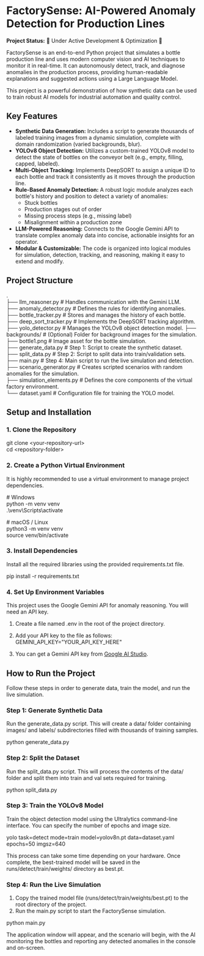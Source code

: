 # **FactorySense: AI-Powered Anomaly Detection for Production Lines**

**Project Status:** 🚧 Under Active Development & Optimization 🚧

FactorySense is an end-to-end Python project that simulates a bottle production line and uses modern computer vision and AI techniques to monitor it in real-time. It can autonomously detect, track, and diagnose anomalies in the production process, providing human-readable explanations and suggested actions using a Large Language Model.

This project is a powerful demonstration of how synthetic data can be used to train robust AI models for industrial automation and quality control.

## **Key Features**

* **Synthetic Data Generation:** Includes a script to generate thousands of labeled training images from a dynamic simulation, complete with domain randomization (varied backgrounds, blur).  
* **YOLOv8 Object Detection:** Utilizes a custom-trained YOLOv8 model to detect the state of bottles on the conveyor belt (e.g., empty, filling, capped, labeled).  
* **Multi-Object Tracking:** Implements DeepSORT to assign a unique ID to each bottle and track it consistently as it moves through the production line.  
* **Rule-Based Anomaly Detection:** A robust logic module analyzes each bottle's history and position to detect a variety of anomalies:  
  * Stuck bottles  
  * Production stages out of order  
  * Missing process steps (e.g., missing label)  
  * Misalignment within a production zone  
* **LLM-Powered Reasoning:** Connects to the Google Gemini API to translate complex anomaly data into concise, actionable insights for an operator.  
* **Modular & Customizable:** The code is organized into logical modules for simulation, detection, tracking, and reasoning, making it easy to extend and modify.

## **Project Structure**

.  
├── llm\_reasoner.py       \# Handles communication with the Gemini LLM.  
├── anomaly\_detector.py   \# Defines the rules for identifying anomalies.  
├── bottle\_tracker.py       \# Stores and manages the history of each bottle.  
├── deep\_sort\_tracker.py  \# Implements the DeepSORT tracking algorithm. 
├──  yolo\_detector.py      \# Manages the YOLOv8 object detection model.
├── backgrounds/                \# (Optional) Folder for background images for the simulation.  
├── bottle1.png                 \# Image asset for the bottle simulation.  
├── generate\_data.py            \# Step 1: Script to create the synthetic dataset.  
├── split\_data.py               \# Step 2: Script to split data into train/validation sets.  
├── main.py                     \# Step 4: Main script to run the live simulation and detection.  
├── scenario\_generator.py       \# Creates scripted scenarios with random anomalies for the simulation.  
├── simulation\_elements.py      \# Defines the core components of the virtual factory environment.  
└── dataset.yaml                \# Configuration file for training the YOLO model.

## **Setup and Installation**

### **1\. Clone the Repository**

git clone \<your-repository-url\>  
cd \<repository-folder\>

### **2\. Create a Python Virtual Environment**

It is highly recommended to use a virtual environment to manage project dependencies.

\# Windows  
python \-m venv venv  
.\\venv\\Scripts\\activate

\# macOS / Linux  
python3 \-m venv venv  
source venv/bin/activate

### **3\. Install Dependencies**

Install all the required libraries using the provided requirements.txt file.

pip install \-r requirements.txt

### **4\. Set Up Environment Variables**

This project uses the Google Gemini API for anomaly reasoning. You will need an API key.

1. Create a file named .env in the root of the project directory.  
2. Add your API key to the file as follows:  
   GEMINI\_API\_KEY="YOUR\_API\_KEY\_HERE"

3. You can get a Gemini API key from [Google AI Studio](https://aistudio.google.com/app/apikey).

## **How to Run the Project**

Follow these steps in order to generate data, train the model, and run the live simulation.

### **Step 1: Generate Synthetic Data**

Run the generate\_data.py script. This will create a data/ folder containing images/ and labels/ subdirectories filled with thousands of training samples.

python generate\_data.py

### **Step 2: Split the Dataset**

Run the split\_data.py script. This will process the contents of the data/ folder and split them into train and val sets required for training.

python split\_data.py

### **Step 3: Train the YOLOv8 Model**

Train the object detection model using the Ultralytics command-line interface. You can specify the number of epochs and image size.

yolo task=detect mode=train model=yolov8n.pt data=dataset.yaml epochs=50 imgsz=640

This process can take some time depending on your hardware. Once complete, the best-trained model will be saved in the runs/detect/train/weights/ directory as best.pt.

### **Step 4: Run the Live Simulation**

1. Copy the trained model file (runs/detect/train/weights/best.pt) to the root directory of the project.  
2. Run the main.py script to start the FactorySense simulation.

python main.py

The application window will appear, and the scenario will begin, with the AI monitoring the bottles and reporting any detected anomalies in the console and on-screen.
